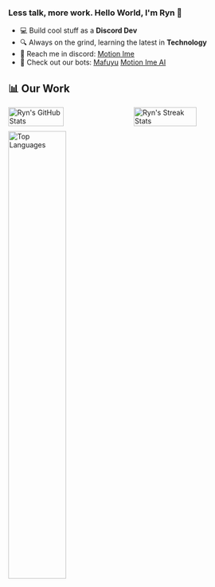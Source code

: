 ### Less talk, more work. Hello World, I'm Ryn 👋
- 💻 Build cool stuff as a **Discord Dev**
- 🔍 Always on the grind, learning the latest in **Technology**
- 💬 Reach me in discord: [Motion Ime](https://discord.gg/motionime)
- 🤖 Check out our bots: [Mafuyu](https://top.gg/bot/1150708264607170571) [Motion Ime AI](https://discord.gg/Pa4sGPaf9W)

## 📊 Our Work

<div style="display: flex; justify-content: space-between;">
  <img src="https://github-readme-stats.vercel.app/api?username=ferrenza&show_icons=true&theme=dark&count_private=true" alt="Ryn's GitHub Stats" style="width: 47%; height: auto;" />
  <img src="https://github-readme-streak-stats.herokuapp.com/?user=ferrenza&theme=dark" alt="Ryn's Streak Stats" style="width: 50%; height: auto;" />
</div>

<div style="margin-top: 10px;">
  <img src="https://github-readme-stats.vercel.app/api/top-langs/?username=ferrenza&layout=compact&theme=dark" alt="Top Languages" style="width: 48%;" />
</div>
